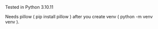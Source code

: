 Tested in Python 3.10.11

Needs pillow ( pip install pillow ) after you create venv ( python -m venv venv ).
